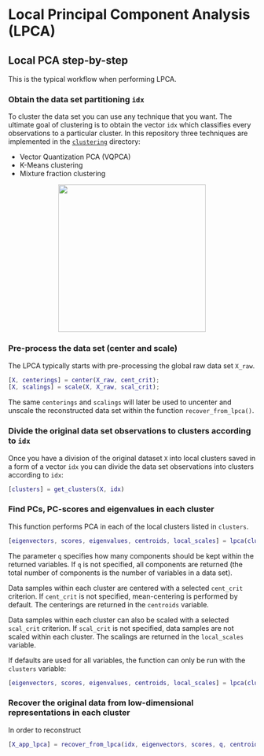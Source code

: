 # Local Principal Component Analysis (LPCA)

## Local PCA step-by-step

This is the typical workflow when performing LPCA.

### Obtain the data set partitioning `idx`

To cluster the data set you can use any technique that you want. The ultimate goal of clustering is to obtain the vector `idx` which classifies every observations to a particular cluster. In this repository three techniques are implemented in the [`clustering`](https://github.com/burn-research/reduced-order-modelling/tree/master/clustering) directory:

- Vector Quantization PCA (VQPCA)
- K-Means clustering
- Mixture fraction clustering

<p align="center">
  <img src="https://github.com/burn-research/reduced-order-modelling/raw/master/documentation/idx-X.png" width="300">
</p>

### Pre-process the data set (center and scale)

The LPCA typically starts with pre-processing the global raw data set `X_raw`.

```matlab
[X, centerings] = center(X_raw, cent_crit);
[X, scalings] = scale(X, X_raw, scal_crit);
```

The same `centerings` and `scalings` will later be used to uncenter and unscale the reconstructed data set within the function `recover_from_lpca()`.

### Divide the original data set observations to clusters according to `idx`

Once you have a division of the original dataset `X` into local clusters saved in a form of a vector `idx` you can divide the data set observations into clusters according to `idx`:

```matlab
[clusters] = get_clusters(X, idx)
```

### Find PCs, PC-scores and eigenvalues in each cluster

This function performs PCA in each of the local clusters listed in `clusters`.

```matlab
[eigenvectors, scores, eigenvalues, centroids, local_scales] = lpca(clusters, q, cent_crit, scal_crit)
```

The parameter `q` specifies how many components should be kept within the returned variables. If `q` is not specified, all components are returned (the total number of components is the number of variables in a data set).

Data samples within each cluster are centered with a selected `cent_crit` criterion. If `cent_crit` is not specified, mean-centering is performed by default. The centerings are returned in the `centroids` variable.

Data samples within each cluster can also be scaled with a selected `scal_crit` criterion. If `scal_crit` is not specified, data samples are not scaled within each cluster. The scalings are returned in the `local_scales` variable.

If defaults are used for all variables, the function can only be run with the `clusters` variable:

```matlab
[eigenvectors, scores, eigenvalues, centroids, local_scales] = lpca(clusters)
```

### Recover the original data from low-dimensional representations in each cluster

In order to reconstruct

```matlab
[X_app_lpca] = recover_from_lpca(idx, eigenvectors, scores, q, centroids, local_scalings, centerings, scalings)
```
